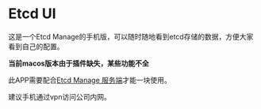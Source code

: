 # Etcd UI

这是一个Etcd Manage的手机版，可以随时随地看到etcd存储的数据，方便大家看到自己的配置。

**当前macos版本由于插件缺失，某些功能不全**

此APP需要配合[Etcd Manage 服务端](https://github.com/etcd-manage/etcd-manage-server)才能一块使用。


建议手机通过vpn访问公司内网。
